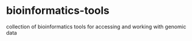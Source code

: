 # bioinformatics-tools
collection of bioinformatics tools for accessing and working with genomic data
